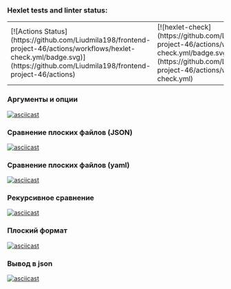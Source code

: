 ### Hexlet tests and linter status:
<table>
  <tr>
    <td>[![Actions Status](https://github.com/Liudmila198/frontend-project-46/actions/workflows/hexlet-check.yml/badge.svg)](https://github.com/Liudmila198/frontend-project-46/actions)</td>
    <td>[![hexlet-check](https://github.com/Liudmila198/frontend-project-46/actions/workflows/hexlet-check.yml/badge.svg)](https://github.com/Liudmila198/frontend-project-46/actions/workflows/hexlet-check.yml)</td>
    <td>[![Quality Gate Status](https://sonarcloud.io/api/project_badges/measure?project=Liudmila198_frontend-project-46&metric=alert_status)](https://sonarcloud.io/summary/new_code?id=Liudmila198_frontend-project-46)</td>
    <td>[![CI](https://github.com/Liudmila198/frontend-project-46/actions/workflows/build.yml/badge.svg)](https://github.com/Liudmila198/frontend-project-46/actions/workflows/build.yml)</td>
  </tr>
</table>

### Аргументы и опции
[![asciicast](https://asciinema.org/a/IZFXJoayCKRV827p4baxtX9vd.svg)](https://asciinema.org/a/IZFXJoayCKRV827p4baxtX9vd)

### Сравнение плоских файлов (JSON)
[![asciicast](https://asciinema.org/a/7oYy0VgnY1lFrXj0Qfwa0CQKg.svg)](https://asciinema.org/a/7oYy0VgnY1lFrXj0Qfwa0CQKg)

### Сравнение плоских файлов (yaml)
[![asciicast](https://asciinema.org/a/wjyEZROebkPc2SpZFTF4Hon8q.svg)](https://asciinema.org/a/wjyEZROebkPc2SpZFTF4Hon8q)

### Рекурсивное сравнение
[![asciicast](https://asciinema.org/a/MWLIqIzgRxQj3AXTlC0HpQ3GV.svg)](https://asciinema.org/a/MWLIqIzgRxQj3AXTlC0HpQ3GV)

### Плоский формат
[![asciicast](https://asciinema.org/a/Dw4hNHIyRmhM69VElyl8EshS5.svg)](https://asciinema.org/a/Dw4hNHIyRmhM69VElyl8EshS5)

### Вывод в json
[![asciicast](https://asciinema.org/a/m9aEX2Xw2ALSQlfxIyVy7tu1N.svg)](https://asciinema.org/a/m9aEX2Xw2ALSQlfxIyVy7tu1N)